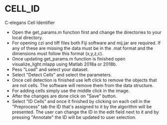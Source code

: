 # CELL_ID
C-elegans Cell Identifier

- Open the get_params.m function first and change the directories to your local directory.
- For opening czi and tiff files both Fiji software and mij.jar are required. If any of these are missing the data must be in the .mat format and the dimensions must follow this format (x,y,z,c).
- Once updating get_params.m function is finished open visualize_light.mlapp using Matlab 2018a or 2018b.
- Pess "Load" and select your dataset.
- Select "Detect Cells" and select the parameters.
- Once cell detection is finished use left click to remove the objects that are not cells. The software will remove them from the data structure.
- For adding cells simply use the middle click in the image.
- After the changes are done click on "Save" button.
- Select "ID Cells" and once it finished by clicking on each cell in the "Preprocess" tab the ID that's assigned to it by the algorithm will be presented. The user can change the ID in the edit field next to it and by pressing "Annotate" the ID will be updated to user selection.